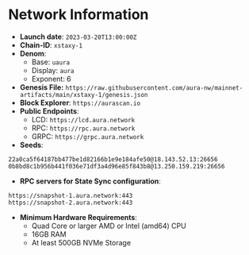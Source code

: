 # Network Information
- **Launch date**: `2023-03-20T13:00:00Z`
- **Chain-ID**: `xstaxy-1`
- **Denom**:
    - Base: `uaura`
    - Display: `aura`
    - Exponent: 6
- **Genesis File:** `https://raw.githubusercontent.com/aura-nw/mainnet-artifacts/main/xstaxy-1/genesis.json`
- **Block Explorer**: `https://aurascan.io`
- **Public Endpoints**:
  - LCD: `https://lcd.aura.network`
  - RPC: `https://rpc.aura.network`
  - GRPC: `https://grpc.aura.network`
- **Seeds**:
```
22a0ca5f64187bb477be1d82166b1e9e184afe50@18.143.52.13:26656
0b8bd8c1b956b441f036e71df3a4d96e85f843b8@13.250.159.219:26656
```
- **RPC servers for State Sync configuration**:
```
https://snapshot-1.aura.network:443
https://snapshot-2.aura.network:443
```
- **Minimum Hardware Requirements**:
    - Quad Core or larger AMD or Intel (amd64) CPU
    - 16GB RAM
    - At least 500GB NVMe Storage
